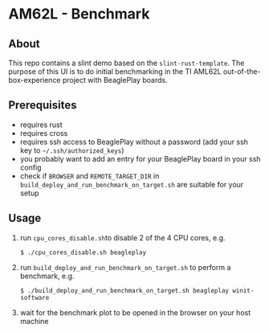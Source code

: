 # AM62L - Benchmark

## About

This repo contains a slint demo based on the `slint-rust-template`.
The purpose of this UI is to do initial benchmarking in the TI AML62L out-of-the-box-experience project
with BeaglePlay boards.

## Prerequisites

- requires rust
- requires cross
- requires ssh access to BeaglePlay without a password (add your ssh key to `~/.ssh/authorized_keys`)
- you probably want to add an entry for your BeaglePlay board in your ssh config
- check if `BROWSER` and `REMOTE_TARGET_DIR` in `build_deploy_and_run_benchmark_on_target.sh` are suitable for your setup

## Usage

1. run `cpu_cores_disable.sh`to disable 2 of the 4 CPU cores, e.g.
    ```
    $ ./cpu_cores_disable.sh beagleplay
    ```
2. run `build_deploy_and_run_benchmark_on_target.sh` to perform a benchmark, e.g.
    ```
    $ ./build_deploy_and_run_benchmark_on_target.sh beagleplay winit-software
    ```
3. wait for the benchmark plot to be opened in the browser on your host machine
